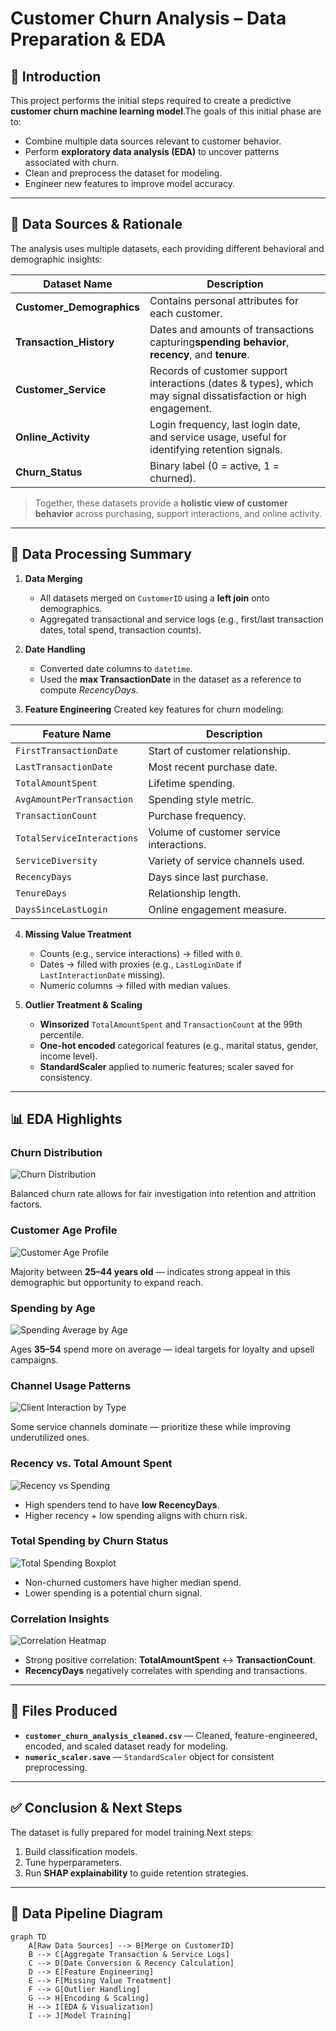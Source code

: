 
# Customer Churn Analysis – Data Preparation & EDA

## 📌 Introduction

This project performs the initial steps required to create a predictive **customer churn machine learning model**.The goals of this initial phase are to:

- Combine multiple data sources relevant to customer behavior.
- Perform **exploratory data analysis (EDA)** to uncover patterns associated with churn.
- Clean and preprocess the dataset for modeling.
- Engineer new features to improve model accuracy.

---

## 📂 Data Sources & Rationale

The analysis uses multiple datasets, each providing different behavioral and demographic insights:

| Dataset Name                    | Description                                                                                                      |
| ------------------------------- | ---------------------------------------------------------------------------------------------------------------- |
| **Customer_Demographics** | Contains personal attributes for each customer.                                                                  |
| **Transaction_History**   | Dates and amounts of transactions capturing**spending behavior**, **recency**, and **tenure**. |
| **Customer_Service**      | Records of customer support interactions (dates & types), which may signal dissatisfaction or high engagement.   |
| **Online_Activity**       | Login frequency, last login date, and service usage, useful for identifying retention signals.                   |
| **Churn_Status**          | Binary label (0 = active, 1 = churned).                                                                          |

> Together, these datasets provide a **holistic view of customer behavior** across purchasing, support interactions, and online activity.

---

## 🔄 Data Processing Summary

1. **Data Merging**

   - All datasets merged on `CustomerID` using a **left join** onto demographics.
   - Aggregated transactional and service logs (e.g., first/last transaction dates, total spend, transaction counts).
2. **Date Handling**

   - Converted date columns to `datetime`.
   - Used the **max TransactionDate** in the dataset as a reference to compute *RecencyDays*.
3. **Feature Engineering**
   Created key features for churn modeling:

| Feature Name                 | Description                              |
| ---------------------------- | ---------------------------------------- |
| `FirstTransactionDate`     | Start of customer relationship.          |
| `LastTransactionDate`      | Most recent purchase date.               |
| `TotalAmountSpent`         | Lifetime spending.                       |
| `AvgAmountPerTransaction`  | Spending style metric.                   |
| `TransactionCount`         | Purchase frequency.                      |
| `TotalServiceInteractions` | Volume of customer service interactions. |
| `ServiceDiversity`         | Variety of service channels used.        |
| `RecencyDays`              | Days since last purchase.                |
| `TenureDays`               | Relationship length.                     |
| `DaysSinceLastLogin`       | Online engagement measure.               |

4. **Missing Value Treatment**

   - Counts (e.g., service interactions) → filled with `0`.
   - Dates → filled with proxies (e.g., `LastLoginDate` if `LastInteractionDate` missing).
   - Numeric columns → filled with median values.
5. **Outlier Treatment & Scaling**

   - **Winsorized** `TotalAmountSpent` and `TransactionCount` at the 99th percentile.
   - **One-hot encoded** categorical features (e.g., marital status, gender, income level).
   - **StandardScaler** applied to numeric features; scaler saved for consistency.

---

## 📊 EDA Highlights

### Churn Distribution

![Churn Distribution](./churn_status_distribution.png)

Balanced churn rate allows for fair investigation into retention and attrition factors.

### Customer Age Profile

![Customer Age Profile](./customer_age_distribution.png)

Majority between **25–44 years old** — indicates strong appeal in this demographic but opportunity to expand reach.

### Spending by Age

![Spending Average by Age](./totalaverage_amount_spent_agerange.png)

Ages **35–54** spend more on average — ideal targets for loyalty and upsell campaigns.

### Channel Usage Patterns

![Client Interaction by Type](./customer_interactions_by_type.png)

Some service channels dominate — prioritize these while improving underutilized ones.

### Recency vs. Total Amount Spent

![Recency vs Spending](recency_total_amount_spent.png)

- High spenders tend to have **low RecencyDays**.
- Higher recency + low spending aligns with churn risk.

### Total Spending by Churn Status

![Total Spending Boxplot](total_amount_spent_boxplot.png)

- Non-churned customers have higher median spend.
- Lower spending is a potential churn signal.

### Correlation Insights

![Correlation Heatmap](correlation_heatma.png)

- Strong positive correlation: **TotalAmountSpent** ↔ **TransactionCount**.
- **RecencyDays** negatively correlates with spending and transactions.

---

## 📁 Files Produced

- **`customer_churn_analysis_cleaned.csv`** — Cleaned, feature-engineered, encoded, and scaled dataset ready for modeling.
- **`numeric_scaler.save`** — `StandardScaler` object for consistent preprocessing.

---

## ✅ Conclusion & Next Steps

The dataset is fully prepared for model training.Next steps:

1. Build classification models.
2. Tune hyperparameters.
3. Run **SHAP explainability** to guide retention strategies.

---

## 📌 Data Pipeline Diagram

```mermaid
graph TD
    A[Raw Data Sources] --> B[Merge on CustomerID]
    B --> C[Aggregate Transaction & Service Logs]
    C --> D[Date Conversion & Recency Calculation]
    D --> E[Feature Engineering]
    E --> F[Missing Value Treatment]
    F --> G[Outlier Handling]
    G --> H[Encoding & Scaling]
    H --> I[EDA & Visualization]
    I --> J[Model Training]
```
